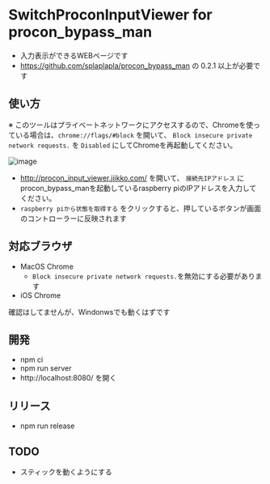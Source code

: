 # SwitchProconInputViewer for procon_bypass_man
* 入力表示ができるWEBページです
* https://github.com/splaplapla/procon_bypass_man の 0.2.1 以上が必要です

## 使い方
※ このツールはプライベートネットワークにアクセスするので、Chromeを使っている場合は、`chrome://flags/#block` を開いて、 `Block insecure private network requests.` を `Disabled` にしてChromeを再起動してください。  

![image](https://user-images.githubusercontent.com/1664497/170820460-0f60c36c-2701-4620-a132-a1cae28238f4.png)

* http://procon_input_viewer.jiikko.com/ を開いて、 `接続先IPアドレス` に procon_bypass_manを起動しているraspberry piのIPアドレスを入力してください。
* `raspberry piから状態を取得する` をクリックすると、押しているボタンが画面のコントローラーに反映されます

## 対応ブラウザ
* MacOS Chrome
  * `Block insecure private network requests.`を無効にする必要があります
* iOS Chrome

確認はしてませんが、Windonwsでも動くはずです

## 開発
* npm ci
* npm run server
* http://localhost:8080/ を開く

## リリース
* npm run release

## TODO
* スティックを動くようにする
